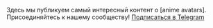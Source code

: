 <!DOCTYPE html>
<html lang="ru">
<head>
    <meta charset="UTF-8">
    <meta name="viewport" content="width=device-width, initial-scale=1.0">
    <title> Anime Avs  |Different anime avatars </title> 
    <meta name="description" content=" In this Telegram channel you can find different anime avatars for your profile.
    <style>
        body {
            font-family: Arial, sans-serif;
            text-align: center;
            padding: 50px;
            background-color: #f0f0f0;
        }
        .container {
            background: white;
            padding: 40px;
            border-radius: 10px;
            box-shadow: 0 0 10px rgba(0,0,0,0.1);
            display: inline-block;
        }
        .tg-button {
            display: inline-block;
            margin-top: 20px;
            padding: 15px 30px;
            background: #0088cc;
            color: white;
            text-decoration: none;
            font-size: 18px;
            border-radius: 8px;
            font-weight: bold;
        }
        .tg-button:hover {
            background: #006da3;
        }
    </style>
</head>
<body>
    <div class="container [Anime Avs]"!</h1> 
        <p>Здесь мы публикуем самый интересный контент о [anime avatars]. Присоединяйтесь к нашему сообществу!</https://t.me/aNimE_aVsss> 
        <a href="https://t.me/aNimE_aVsss" class="tg-button">Подписаться в Telegram</https://t.me/aNimE_aVsss>
    </div>
</body>
</html>
